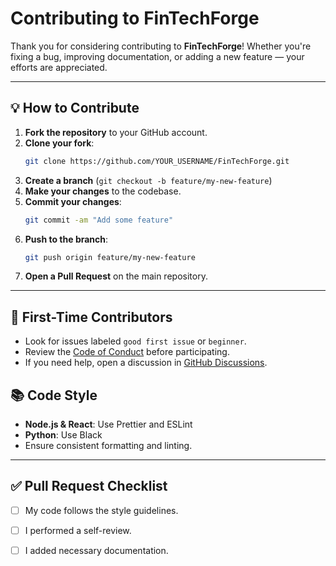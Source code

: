 # Contributing to FinTechForge

Thank you for considering contributing to **FinTechForge**! Whether you're fixing a bug, improving documentation, or adding a new feature — your efforts are appreciated.

---

## 💡 How to Contribute

1. **Fork the repository** to your GitHub account.
2. **Clone your fork**:
   ```bash
   git clone https://github.com/YOUR_USERNAME/FinTechForge.git
   ```
3. **Create a branch** (`git checkout -b feature/my-new-feature`)
4. **Make your changes** to the codebase.
5. **Commit your changes**:
   ```bash
   git commit -am "Add some feature"
   ```
6. **Push to the branch**:
   ```bash
   git push origin feature/my-new-feature
   ```
7. **Open a Pull Request** on the main repository.

---

## 🌱 First-Time Contributors

- Look for issues labeled `good first issue` or `beginner`.
- Review the [Code of Conduct](./CODE_OF_CONDUCT.md) before participating.
- If you need help, open a discussion in [GitHub Discussions](https://github.com/YOUR_USERNAME/FinTechForge/discussions).


## 📚 Code Style

- **Node.js & React**: Use Prettier and ESLint
- **Python**: Use Black
- Ensure consistent formatting and linting.

---

## ✅ Pull Request Checklist

- [ ] My code follows the style guidelines.
- [ ] I performed a self-review.
- [ ] I added necessary documentation.

